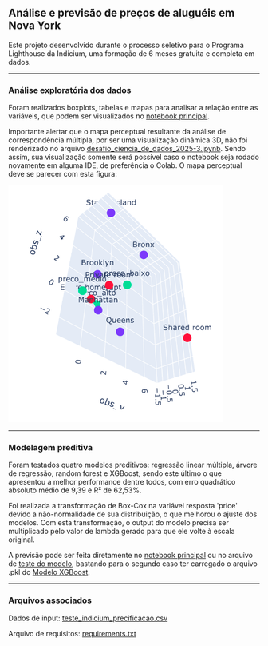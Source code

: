 ## Análise e previsão de preços de aluguéis em Nova York

Este projeto desenvolvido durante o processo seletivo para o Programa Lighthouse da Indicium, uma formação de 6 meses gratuita e completa em dados.

---

### Análise exploratória dos dados

Foram realizados boxplots, tabelas e mapas para analisar a relação entre as variáveis, que podem ser visualizados no
[notebook principal](https://github.com/Lud-lud/LH_CD_LUDMILA_SILVA_RESENDE/blob/main/desafio_ciencia_de_dados_2025_3.ipynb).

Importante alertar que o mapa perceptual resultante da análise de correspondência múltipla, por ser uma visualização dinâmica 3D, não foi renderizado no arquivo 
[desafio_ciencia_de_dados_2025-3.ipynb](https://github.com/Lud-lud/LH_CD_LUDMILA_SILVA_RESENDE/blob/main/desafio_ciencia_de_dados_2025-3.ipynb). Sendo assim,
sua visualização somente será possível caso o notebook seja rodado novamente em alguma IDE, de preferência o Colab.
O mapa perceptual deve se parecer com esta figura:

<img src='https://raw.githubusercontent.com/Lud-lud/LH_CD_LUDMILA_SILVA_RESENDE/refs/heads/main/mapa_perceptual.png' />

---

### Modelagem preditiva

Foram testados quatro modelos preditivos: regressão linear múltipla, árvore de regressão, random forest e XGBoost, sendo este último o que apresentou a melhor performance dentre todos,
com erro quadrático absoluto médio de 9,39 e R² de 62,53%.

Foi realizada a transformação de Box-Cox na variável resposta 'price' devido a não-normalidade 
de sua distribuição, o que melhorou o ajuste dos modelos.
Com esta transformação, o output do modelo precisa ser
multiplicado pelo valor de lambda gerado para que ele volte à escala original.

A previsão pode ser feita diretamente no 
[notebook principal](https://github.com/Lud-lud/LH_CD_LUDMILA_SILVA_RESENDE/blob/main/desafio_ciencia_de_dados_2025_3.ipynb)
ou no arquivo de
[teste do modelo](https://github.com/Lud-lud/LH_CD_LUDMILA_SILVA_RESENDE/blob/main/teste_modelo.ipynb), bastando para o segundo caso ter carregado o arquivo .pkl do
[Modelo XGBoost](https://github.com/Lud-lud/LH_CD_LUDMILA_SILVA_RESENDE/blob/main/modelo_xgboost.pkl).

---
### Arquivos associados

Dados de input: [teste_indicium_precificacao.csv](https://github.com/Lud-lud/LH_CD_LUDMILA_SILVA_RESENDE/blob/main/teste_indicium_precificacao)

Arquivo de requisitos: [requirements.txt](https://github.com/Lud-lud/LH_CD_LUDMILA_SILVA_RESENDE/blob/main/requirements.txt)
